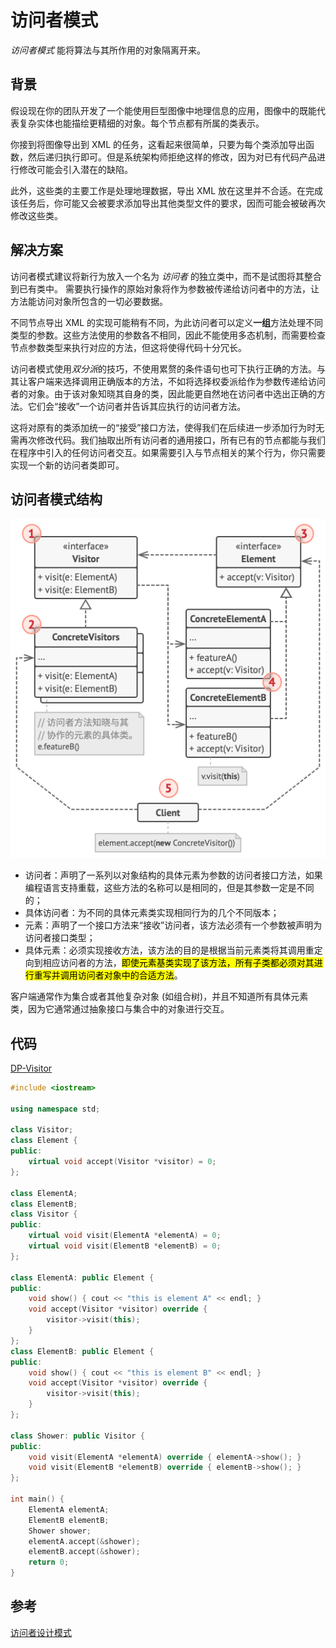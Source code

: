 # 访问者模式

*访问者模式* 能将算法与其所作用的对象隔离开来。

## 背景

假设现在你的团队开发了一个能使用巨型图像中地理信息的应用，图像中的既能代表复杂实体也能描绘更精细的对象。每个节点都有所属的类表示。

你接到将图像导出到 XML 的任务，这看起来很简单，只要为每个类添加导出函数，然后递归执行即可。但是系统架构师拒绝这样的修改，因为对已有代码产品进行修改可能会引入潜在的缺陷。

此外，这些类的主要工作是处理地理数据，导出 XML 放在这里并不合适。在完成该任务后，你可能又会被要求添加导出其他类型文件的要求，因而可能会被破再次修改这些类。

## 解决方案

访问者模式建议将新行为放入一个名为 *访问者* 的独立类中，而不是试图将其整合到已有类中。 需要执行操作的原始对象将作为参数被传递给访问者中的方法，让方法能访问对象所包含的一切必要数据。

不同节点导出 XML 的实现可能稍有不同，为此访问者可以定义**一组**方法处理不同类型的参数。这些方法使用的参数各不相同，因此不能使用多态机制，而需要检查节点参数类型来执行对应的方法，但这将使得代码十分冗长。

访问者模式使用*双分派*的技巧，不使用累赘的条件语句也可下执行正确的方法。与其让客户端来选择调用正确版本的方法，不如将选择权委派给作为参数传递给访问者的对象。由于该对象知晓其自身的类，因此能更自然地在访问者中选出正确的方法。它们会“接收”一个访问者并告诉其应执行的访问者方法。

这将对原有的类添加统一的“接受”接口方法，使得我们在后续进一步添加行为时无需再次修改代码。我们抽取出所有访问者的通用接口，所有已有的节点都能与我们在程序中引入的任何访问者交互。如果需要引入与节点相关的某个行为，你只需要实现一个新的访问者类即可。

## 访问者模式结构

![访问者设计模式的结构](../../assets/imgs/DP-Visitor-structure.png)

- 访问者：声明了一系列以对象结构的具体元素为参数的访问者接口方法，如果编程语言支持重载，这些方法的名称可以是相同的，但是其参数一定是不同的；
- 具体访问者：为不同的具体元素类实现相同行为的几个不同版本；
- 元素：声明了一个接口方法来“接收”访问者，该方法必须有一个参数被声明为访问者接口类型；
- 具体元素：必须实现接收方法，该方法的目的是根据当前元素类将其调用重定向到相应访问者的方法，<mark>即使元素基类实现了该方法，所有子类都必须对其进行重写并调用访问者对象中的合适方法</mark>。

客户端通常作为集合或者其他复杂对象 (如组合树)，并且不知道所有具体元素类，因为它通常通过抽象接口与集合中的对象进行交互。

## 代码

[DP-Visitor](../../assets/codes/DP-Visitor.cpp)

```c++
#include <iostream>

using namespace std;

class Visitor;
class Element {
public:
    virtual void accept(Visitor *visitor) = 0;
};

class ElementA;
class ElementB;
class Visitor {
public:
    virtual void visit(ElementA *elementA) = 0;
    virtual void visit(ElementB *elementB) = 0;
};

class ElementA: public Element {
public:
    void show() { cout << "this is element A" << endl; }
    void accept(Visitor *visitor) override {
        visitor->visit(this);
    }
};
class ElementB: public Element {
public:
    void show() { cout << "this is element B" << endl; }
    void accept(Visitor *visitor) override {
        visitor->visit(this);
    }
};

class Shower: public Visitor {
public:
    void visit(ElementA *elementA) override { elementA->show(); }
    void visit(ElementB *elementB) override { elementB->show(); }
};

int main() {
    ElementA elementA;
    ElementB elementB;
    Shower shower;
    elementA.accept(&shower);
    elementB.accept(&shower);
    return 0;
}
```

## 参考

[访问者设计模式](https://refactoringguru.cn/design-patterns/visitor)